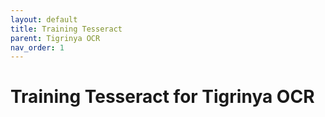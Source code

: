 ```yaml
---
layout: default
title: Training Tesseract
parent: Tigrinya OCR
nav_order: 1
---
```

# Training Tesseract for Tigrinya OCR